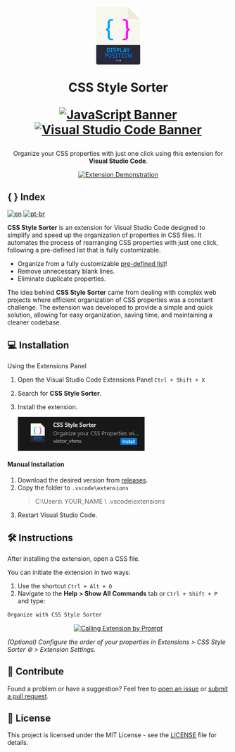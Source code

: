 
<div align="center">
<h1>
<a href="#"><img src="/assets/css-style-sorter-icon.png" alt="Logo" width="20%"></a>

  <b>CSS Style Sorter</b>
  
[![JavaScript Banner](https://img.shields.io/badge/JavaScript-F7DF1E?style=for-the-badge&logo=javascript&logoColor=black)](#)
[![Visual Studio Code Banner](https://img.shields.io/badge/VSCode-0078D4?style=for-the-badge&logo=visual%20studio%20code&logoColor=white)](#)

</h1>

  Organize your CSS properties with just one click using this extension for **Visual Studio Code**.
  
   <a href="#"><img src="/assets/preview-ctrl-alt-o.gif" alt="Extension Demonstration"></a>

</div>


## {  } Index

[![en](https://img.shields.io/badge/lang-en-red.svg)](https://github.com/victorhmszzero/Css-Style-Sorter)
[![pt-br](https://img.shields.io/badge/lang-pt--br-green.svg)](https://github.com/victorhmszzero/Css-Style-Sorter/blob/main/README.pt-br.md)

**CSS Style Sorter** is an extension for Visual Studio Code designed to simplify and speed up the organization of properties in CSS files. It automates the process of rearranging CSS properties with just one click, following a pre-defined list that is fully customizable.

- Organize from a fully customizable [pre-defined list](https://github.com/victorhmszzero/Css-Style-Sorter/blob/main/orderList.js)!
- Remove unnecessary blank lines.
- Eliminate duplicate properties.

The idea behind **CSS Style Sorter** came from dealing with complex web projects where efficient organization of CSS properties was a constant challenge. The extension was developed to provide a simple and quick solution, allowing for easy organization, saving time, and maintaining a cleaner codebase.

## 💻 Installation

Using the Extensions Panel
1. Open the Visual Studio Code Extensions Panel `Ctrl + Shift + X`
2. Search for **CSS Style Sorter**.
3. Install the extension.

   [![Install Extension](assets/install-button.png)](#)

#### Manual Installation

1. Download the desired version from [releases](https://github.com/victorhmszzero/Css-Style-Sorter/releases).
2. Copy the folder to `.vscode\extensions`
   > C:\Users\ YOUR_NAME \ .vscode\extensions
3. Restart Visual Studio Code.

## 🛠 Instructions

After installing the extension, open a CSS file.

You can initiate the extension in two ways:

1. Use the shortcut `Ctrl + Alt + O`
2. Navigate to the **Help > Show All Commands** tab or `Ctrl + Shift + P` and type:

```txt
Organize with CSS Style Sorter
```

<div align="center">

[![Calling Extension by Prompt](/assets/preview-ctrl-shit-p.gif)](#)

</div>

*(Optional) Configure the order of your properties in Extensions > CSS Style Sorter ⚙ > Extension Settings.*

## 🤝 Contribute

Found a problem or have a suggestion? Feel free to [open an issue](https://github.com/victorhmszzero/Css-Style-Sorter/issues) or [submit a pull request](https://github.com/victorhmszzero/Css-Style-Sorter/pulls).

## 📌 License

This project is licensed under the MIT License - see the [LICENSE](https://github.com/victorhmszzero/Css-Style-Sorter/blob/main/LICENSE) file for details.








